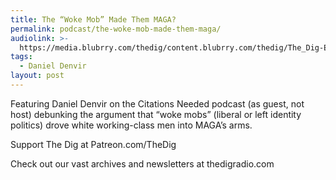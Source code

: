 ```yaml
---
title: The “Woke Mob” Made Them MAGA?
permalink: podcast/the-woke-mob-made-them-maga/
audiolink: >-
  https://media.blubrry.com/thedig/content.blubrry.com/thedig/The_Dig-EP_382-CitationsNeeded.mp3
tags:
  - Daniel Denvir
layout: post
---
```


Featuring Daniel Denvir on the Citations Needed podcast (as guest, not host) debunking the argument that “woke mobs” (liberal or left identity politics) drove white working-class men into MAGA’s arms.

Support The Dig at Patreon.com/TheDig

Check out our vast archives and newsletters at thedigradio.com
